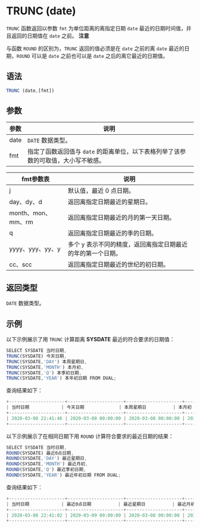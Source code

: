 TRUNC (date) 
=================================



`TRUNC` 函数返回以参数 `fmt` 为单位距离的离指定日期 `date` 最近的日期时间值，并且返回的日期值在 `date` 之前。
**注意**



与函数 `ROUND` 的区别为，`TRUNC` 返回的值必须是在 `date` 之前的离 `date` 最近的日期，`ROUND` 可以是 `date` 之前也可以是 `date` 之后的离它最近的日期值。

语法 
--------------

```javascript
TRUNC (date,[fmt])
```



参数 
--------------



|  参数  |                      说明                       |
|------|-----------------------------------------------|
| date | `DATE` 数据类型。                                  |
| fmt  | 指定了函数返回值与 `date` 的距离单位，以下表格列举了该参数的可取值，大小写不敏感。 |




|     fmt参数表      |               说明                |
|-----------------|---------------------------------|
| j               | 默认值，最近 0 点日期。                   |
| day、dy、d        | 返回离指定日期最近的星期日。                  |
| month、mon、mm、rm | 返回离指定日期最近的月的第一天日期。              |
| q               | 返回离指定日期最近的季的日期。                 |
| yyyy、yyy、yy、y   | 多个 y 表示不同的精度，返回离指定日期最近的年的第一个日期。 |
| cc、scc          | 返回离指定日期最近的世纪的初日期。               |



返回类型 
----------------

`DATE` 数据类型。

示例 
--------------

以下示例展示了用 `TRUNC` 计算距离 **SYSDATE** 最近的符合要求的日期值：

```javascript
SELECT SYSDATE 当时日期,
TRUNC(SYSDATE) 今天日期,
TRUNC(SYSDATE,'DAY') 本周星期日,
TRUNC(SYSDATE,'MONTH') 本月初,
TRUNC(SYSDATE,'Q') 本季初日期,
TRUNC(SYSDATE,'YEAR') 本年初日期 FROM DUAL;
```



查询结果如下：

```javascript
+---------------------+---------------------+---------------------+---------------------+---------------------+---------------------+
| 当时日期            | 今天日期             | 本周星期日          | 本月初              | 本季初日期           | 本年初日期          |
+---------------------+---------------------+---------------------+---------------------+---------------------+---------------------+
| 2020-03-08 22:41:46 | 2020-03-08 00:00:00 | 2020-03-08 00:00:00 | 2020-03-01 00:00:00 | 2020-01-01 00:00:00 | 2020-01-01 00:00:00 |
+---------------------+---------------------+---------------------+---------------------+---------------------+---------------------+
```



以下示例展示了在相同日期下用 `ROUND` 计算符合要求的最近日期的结果：

```javascript
SELECT SYSDATE 当时日期,
ROUND(SYSDATE) 最近0点日期,
ROUND(SYSDATE,'DAY') 最近星期日,
ROUND(SYSDATE,'MONTH') 最近月初,
ROUND(SYSDATE,'Q') 最近季初日期,
ROUND(SYSDATE,'YEAR') 最近年初日期 FROM DUAL;
```



查询结果如下：

```javascript
+---------------------+---------------------+---------------------+---------------------+---------------------+---------------------+
| 当时日期            | 最近0点日期          | 最近星期日          | 最近月初            | 最近季初日期         | 最近年初日期        |
+---------------------+---------------------+---------------------+---------------------+---------------------+---------------------+
| 2020-03-08 22:41:02 | 2020-03-09 00:00:00 | 2020-03-08 00:00:00 | 2020-03-01 00:00:00 | 2020-04-01 00:00:00 | 2020-01-01 00:00:00 |
+---------------------+---------------------+---------------------+---------------------+---------------------+---------------------+
```


